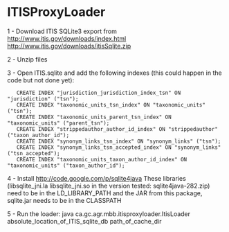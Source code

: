 ITISProxyLoader
=========

1 - Download ITIS SQLite3 export from http://www.itis.gov/downloads/index.html
    http://www.itis.gov/downloads/itisSqlite.zip

2 - Unzip files

3 - Open ITIS.sqlite and add the following indexes (this could happen in the code but not done yet):
```
   CREATE INDEX "jurisdiction_jurisdiction_index_tsn" ON "jurisdiction" ("tsn");
   CREATE INDEX "taxonomic_units_tsn_index" ON "taxonomic_units" ("tsn");
   CREATE INDEX "taxonomic_units_parent_tsn_index" ON "taxonomic_units" ("parent_tsn");
   CREATE INDEX "strippedauthor_author_id_index" ON "strippedauthor" ("taxon_author_id");
   CREATE INDEX "synonym_links_tsn_index" ON "synonym_links" ("tsn");
   CREATE INDEX "synonym_links_tsn_accepted_index" ON "synonym_links" ("tsn_accepted");
   CREATE INDEX "taxonomic_units_taxon_author_id_index" ON "taxonomic_units" ("taxon_author_id");
```

4 - Install http://code.google.com/p/sqlite4java
   These libraries (libsqlite_jni.la  libsqlite_jni.so in the version tested: sqlite4java-282.zip)
   need to be in the LD_LIBRARY_PATH and the JAR from this package, sqlite.jar 
   needs to be in the CLASSPATH

5 - Run the loader:
    java ca.gc.agr.mbb.itisproxyloader.ItisLoader absolute_location_of_ITIS_sqlite_db path_of_cache_dir

